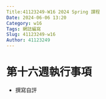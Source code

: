 ```yaml
---
Title:41123249-W16 2024 Spring 課程
Date: 2024-06-06 13:20
Category: w16
Tags: 網誌編寫
Slug: 41123249-w16
Author: 41123249
---
```


<!-- PELICAN_END_SUMMARY -->

# 第十六週執行事項
- 撰寫自評
